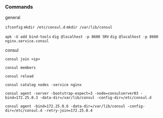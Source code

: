 ### Commands

general

`ifconfig`
`mkdir /etc/consul.d`
`mkdir /var/lib/consul`

`apk -U add bind-tools`
`dig @localhost -p 8600 SRV`
`dig @localhost -p 8600 nginx.service.consul`

consul

`consul join <ip>`

`consul members`

`consul reload`

`consul catalog nodes -service nginx`

`consul agent -server -bootstrap-expect=3 -node=consulserver03 -bind=172.25.0.3 -data-dir=/var/lib/consul -config-dir=/etc/consul.d`

`consul agent -bind=172.25.0.6 -data-dir=/var/lib/consul -config-dir=/etc/consul.d -retry-join=172.25.0.4`
